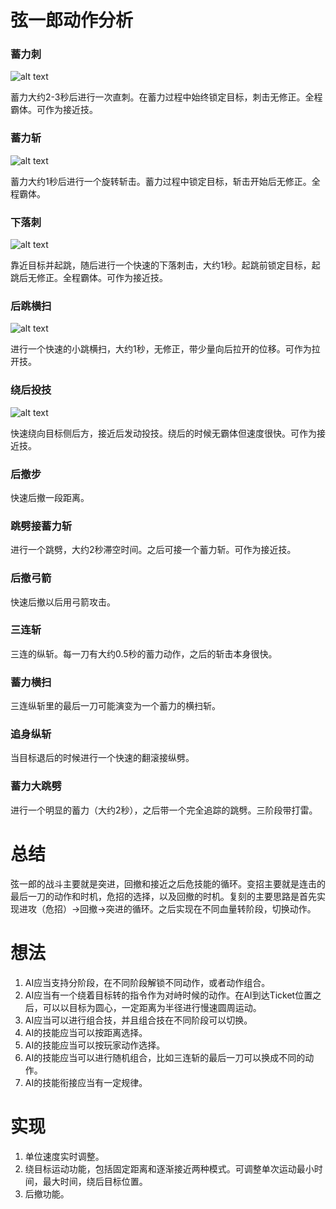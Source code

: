 # 弦一郎动作分析

### 蓄力刺

![alt text](../Images/genichiro_1.png "蓄力刺")

蓄力大约2-3秒后进行一次直刺。在蓄力过程中始终锁定目标，刺击无修正。全程霸体。可作为接近技。

### 蓄力斩

![alt text](../Images/genichiro_2.png "蓄力斩")

蓄力大约1秒后进行一个旋转斩击。蓄力过程中锁定目标，斩击开始后无修正。全程霸体。

### 下落刺

![alt text](../Images/genichiro_3.png "下落刺")

靠近目标并起跳，随后进行一个快速的下落刺击，大约1秒。起跳前锁定目标，起跳后无修正。全程霸体。可作为接近技。

### 后跳横扫
![alt text](../Images/genichiro_4_1.png "小跳横扫")

进行一个快速的小跳横扫，大约1秒，无修正，带少量向后拉开的位移。可作为拉开技。

### 绕后投技

![alt text](../Images/genichiro_4_2.png "绕后")

快速绕向目标侧后方，接近后发动投技。绕后的时候无霸体但速度很快。可作为接近技。

### 后撤步

快速后撤一段距离。

### 跳劈接蓄力斩

进行一个跳劈，大约2秒滞空时间。之后可接一个蓄力斩。可作为接近技。

### 后撤弓箭

快速后撤以后用弓箭攻击。

### 三连斩

三连的纵斩。每一刀有大约0.5秒的蓄力动作，之后的斩击本身很快。

### 蓄力横扫

三连纵斩里的最后一刀可能演变为一个蓄力的横扫斩。

### 追身纵斩

当目标退后的时候进行一个快速的翻滚接纵劈。

### 蓄力大跳劈

进行一个明显的蓄力（大约2秒），之后带一个完全追踪的跳劈。三阶段带打雷。

# 总结

弦一郎的战斗主要就是突进，回撤和接近之后危技能的循环。变招主要就是连击的最后一刀的动作和时机，危招的选择，以及回撤的时机。复刻的主要思路是首先实现进攻（危招）->回撤->突进的循环。之后实现在不同血量转阶段，切换动作。

# 想法

1. AI应当支持分阶段，在不同阶段解锁不同动作，或者动作组合。
2. AI应当有一个绕着目标转的指令作为对峙时候的动作。在AI到达Ticket位置之后，可以以目标为圆心，一定距离为半径进行慢速圆周运动。
3. AI应当可以进行组合技，并且组合技在不同阶段可以切换。
4. AI的技能应当可以按距离选择。
5. AI的技能应当可以按玩家动作选择。
6. AI的技能应当可以进行随机组合，比如三连斩的最后一刀可以换成不同的动作。
7. AI的技能衔接应当有一定规律。

# 实现
1. 单位速度实时调整。
2. 绕目标运动功能，包括固定距离和逐渐接近两种模式。可调整单次运动最小时间，最大时间，绕后目标位置。
3. 后撤功能。
